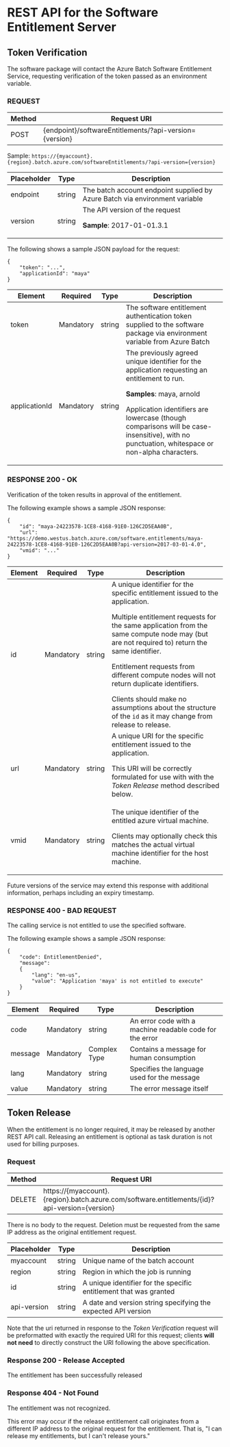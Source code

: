 # REST API for the Software Entitlement Server

## Token Verification

The software package will contact the Azure Batch Software Entitlement Service, requesting verification of the token passed as an environment variable.

### REQUEST

| Method | Request URI                                            |
| ------ | ------------------------------------------------------ |
| POST   | {endpoint}/softwareEntitlements/?api-version={version} |

Sample: `https://{myaccount}.{region}.batch.azure.com/softwareEntitlements/?api-version={version}`

| Placeholder | Type           | Description                                                                 |
| ----------- | -------------- | --------------------------------------------------------------------------- |
| endpoint    | string         | The batch account endpoint supplied by Azure Batch via environment variable |
| version     | string         | The API version of the request <p/> **Sample**: 2017-01-01.3.1              |

The following shows a sample JSON payload for the request:
```
{
    "token": "...",
    "applicationId": "maya"
}
```

| Element       | Required  | Type   | Description                                                                                                                                                                                                                                                                     |
| ------------- | --------- | ------ | ------------------------------------------------------------------------------------------------------------------------------------------------------------------------------------------------------------------------------------------------------------------------------- |
| token         | Mandatory | string | The software entitlement authentication token supplied to the software package via environment variable from Azure Batch                                                                                                                                                        |
| applicationId | Mandatory | string | The previously agreed unique identifier for the application requesting an entitlement to run. <p/> **Samples**: maya, arnold <p/> Application identifiers are lowercase (though comparisons will be case-insensitive), with no punctuation, whitespace or non-alpha characters. |

### RESPONSE 200 - OK

Verification of the token results in approval of the entitlement.

The following example shows a sample JSON response:
```
{
    "id": "maya-24223578-1CE8-4168-91E0-126C2D5EAA0B",
    "url": "https://demo.westus.batch.azure.com/software.entitlements/maya-24223578-1CE8-4168-91E0-126C2D5EAA0B?api-version=2017-03-01-4.0",
    "vmid": "..."
}
```

| Element | Required  | Type   | Description                                                                                                                                                                                                                                                                                                                                                                                                                                  |
| ------- | --------- | ------ | -------------------------------------------------------------------------------------------------------------------------------------------------------------------------------------------------------------------------------------------------------------------------------------------------------------------------------------------------------------------------------------------------------------------------------------------- |
| id      | Mandatory | string | A unique identifier for the specific entitlement issued to the application. <p/> Multiple entitlement requests for the same application from the same compute node may (but are not required to) return the same identifier. <p/> Entitlement requests from different compute nodes will not return duplicate identifiers. </p> Clients should make no assumptions about the structure of the `id` as it may change from release to release. |
| url     | Mandatory | string | A unique URI for the specific entitlement issued to the application. <p/> This URI will be correctly formulated for use with with the *Token Release* method described below.                                                                                                                                                                                                                                                                |
| vmid    | Mandatory | string | The unique identifier of the entitled azure virtual machine. <p/> Clients may optionally check this matches the actual virtual machine identifier for the host machine.                                                                                                                                                                                                                                                                      |

Future versions of the service may extend this response with additional information, perhaps including an expiry timestamp.

### RESPONSE 400 - BAD REQUEST

The calling service is not entitled to use the specified software.

The following example shows a sample JSON response:
```
{
    "code": EntitlementDenied",
    "message":
    {
        "lang": "en-us",
        "value": "Application 'maya' is not entitled to execute"
    }
}
```

| Element | Required  | Type         | Description                                              |
| ------- | --------- | ------------ | -------------------------------------------------------- |
| code    | Mandatory | string       | An error code with a machine readable code for the error |
| message | Mandatory | Complex Type | Contains a message for human consumption                 |
| lang    | Mandatory | string       | Specifies the language used for the message              |
| value   | Mandatory | string       | The error message itself                                 |

## Token Release 

When the entitlement is no longer required, it may be released by another REST API call. Releasing an entitlement is optional as task duration is not used for billing purposes.

### Request

| Method | Request URI                                                                                   |
| ------ | --------------------------------------------------------------------------------------------- |
| DELETE | https://{myaccount}.{region}.batch.azure.com/software.entitlements/{id}?api-version={version} |

There is no body to the request. Deletion must be requested from the same IP address as the original entitlement request.

| Placeholder | Type   | Description                                                       |
| ----------- | ------ | ----------------------------------------------------------------- |
| myaccount   | string | Unique name of the batch account                                  |
| region      | string | Region in which the job is running                                |
| id          | string | A unique identifier for the specific entitlement that was granted |
| api-version | string | A date and version string specifying the expected API version     |

Note that the uri returned in response to the *Token Verification* request will be preformatted with exactly the required URI for this request; clients **will not need** to directly construct the URI following the above specification.

### Response 200 - Release Accepted

The entitlement has been successfully released

### Response 404 - Not Found

The entitlement was not recognized.

This error may occur if the release entitlement call originates from a different IP address to the original request for the entitlement. That is, "I can release my entitlements, but I can't release yours."
